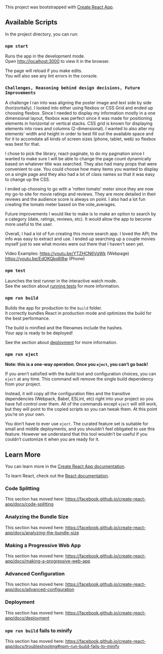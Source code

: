 This project was bootstrapped with [Create React App](https://github.com/facebook/create-react-app).

## Available Scripts

In the project directory, you can run:

### `npm start`

Runs the app in the development mode.<br>
Open [http://localhost:3000](http://localhost:3000) to view it in the browser.

The page will reload if you make edits.<br>
You will also see any lint errors in the console.


### `Challenges, Reasoning behind design decisions, Future Improvements`

A challenge I ran into was aligning the poster image and text side by side (horizontally). I looked into either using flexbos or CSS Grid and ended up choosing flexbox. Since I needed to display my information mostly in a one dimensional layout, flexbox was perfect since it was made for positioning elements in horizontal or vertical stacks. CSS grid is known for displaying elements into rows and columns (2-dimensional). I wanted to also alter my elements' width and height in order to best fill out the available space and for it to accomdate all kinds of screen sizes (phone, tablet, web) so flexbox was best for that. 

I chose to pick the library, react-paginate, to do my pagination since I wanted to make sure I will be able to change the page count dynamically based on whatever title was searched. They also had many props that were convenient to use. You could choose how many items you wanted to display on a single page and they also had a lot of class names so that it was easy to change up the CSS.  

I ended up choosing to go with a 'rotten tomato' meter since they are now my go-to site for movie ratings and reviews. They are more detailed in their reviews and the audience score is always on point. I also had a lot fun creating the tomato meter based on the vote_averages.

Future improvements I would like to make is to make an option to search by a category (date, ratings, reviews, etc). It would allow the app to become more useful to the user. 

Overall, I had a lot of fun creating this movie search app. I loved the API; the info was easy to extract and use. I ended up searching up a couple movies myself just to see what movies were out there that I haven't seen yet. 

Video Examples: 
https://youtu.be/YTZHCN6VgWk (Webpage)
https://youtu.be/EdOKQkq8l8w (Phone) 

### `npm test`

Launches the test runner in the interactive watch mode.<br>
See the section about [running tests](https://facebook.github.io/create-react-app/docs/running-tests) for more information.

### `npm run build`

Builds the app for production to the `build` folder.<br>
It correctly bundles React in production mode and optimizes the build for the best performance.

The build is minified and the filenames include the hashes.<br>
Your app is ready to be deployed!

See the section about [deployment](https://facebook.github.io/create-react-app/docs/deployment) for more information.

### `npm run eject`

**Note: this is a one-way operation. Once you `eject`, you can’t go back!**

If you aren’t satisfied with the build tool and configuration choices, you can `eject` at any time. This command will remove the single build dependency from your project.

Instead, it will copy all the configuration files and the transitive dependencies (Webpack, Babel, ESLint, etc) right into your project so you have full control over them. All of the commands except `eject` will still work, but they will point to the copied scripts so you can tweak them. At this point you’re on your own.

You don’t have to ever use `eject`. The curated feature set is suitable for small and middle deployments, and you shouldn’t feel obligated to use this feature. However we understand that this tool wouldn’t be useful if you couldn’t customize it when you are ready for it.

## Learn More

You can learn more in the [Create React App documentation](https://facebook.github.io/create-react-app/docs/getting-started).

To learn React, check out the [React documentation](https://reactjs.org/).

### Code Splitting

This section has moved here: https://facebook.github.io/create-react-app/docs/code-splitting

### Analyzing the Bundle Size

This section has moved here: https://facebook.github.io/create-react-app/docs/analyzing-the-bundle-size

### Making a Progressive Web App

This section has moved here: https://facebook.github.io/create-react-app/docs/making-a-progressive-web-app

### Advanced Configuration

This section has moved here: https://facebook.github.io/create-react-app/docs/advanced-configuration

### Deployment

This section has moved here: https://facebook.github.io/create-react-app/docs/deployment

### `npm run build` fails to minify

This section has moved here: https://facebook.github.io/create-react-app/docs/troubleshooting#npm-run-build-fails-to-minify
